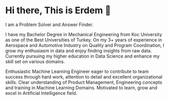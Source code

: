 # Hi there, This is Erdem :wave:

I am a Problem Solver and Answer Finder. 

I have my Bachelor Degree in Mechanical Engineering from Koc University as one of the Best Universities of Turkey. On my 3+ years of experience in Aerospace and Automotive Industry on Quality and Program Coordination, I grow my enthusiasm in data and enjoy finding insights from raw data. Currently pursuing my higher education in Data Science and enhance my skill set on various domains. 



Enthusiastic Machine Learning Engineer eager to contribute to team success through hard work, attention to detail and excellent organizational skills. Clear understanding of Product Management, Engineering concepts and training in Machine Learning Domains. Motivated to learn, grow and excel in Artificial Intelligence field.
